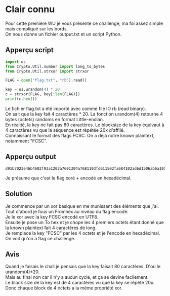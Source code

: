 # Clair connu
Pour cette première WU je vous présente ce challenge, ma foi assez simple mais compliqué sur les bords.<br/>
On nous donne un fichier output.txt et un script Python.<br/>
## Apperçu script
```py
import os
from Crypto.Util.number import long_to_bytes
from Crypto.Util.strxor import strxor

FLAG = open("flag.txt", "rb").read()

key = os.urandom(4) * 20
c = strxor(FLAG, key[:len(FLAG)])
print(c.hex())
```
Le fichier flag.txt a été importé avec comme file IO rb (read binary).<br/>
On sait que la key fait 4 caractères * 20. La fonction urandom(4) retourne 4 bytes (octets) randoms en format Little-endian.<br/>
En réalité, la key ne fait pas 80 caractères. Le blocksize de la key équivaut à 4 caractères vu que la séquence est répétée 20x d'affilé.<br/>
Connaissant le format des flags FCSC. On a déjà notre known plaintext, notamment "FCSC".<br/>
## Apperçu output
```
d91b7023e46b4602f93a1202a7601304a7681103fd611502fa684102ad6d1506ab6a1059fc6a1459a8691051af3b4706fb691b54ad681b53f93a4651a93a1001ad3c4006a825
```
Je présume que c'est le flag xoré + encodé en hexadécimal.<br/>
## Solution
Je commence par un xor basique en me munissant des éléments que j'ai.<br/>
Tout d'abord je fous un Fromhex au niveau du flag encodé.<br/>
Je le xor avec la key FCSC encodé en UTF8.<br/>
Ensuite je pose un To hex et je chope les 4 premiers octets étant donné que la known plaintext fait 4 caractères de long.<br/>
Je remplace la key "FCSC" par les 4 octets et je l'encode en hexadécimal.<br/>
On voit qu'on a flag ce challenge.
## Avis
Quand je faisais le chall je pensais que la key faisait 80 caractères. D'où le urandom(4)\*20.<br/>
Mais au final non car il n'y a aucun cycle, et ça se devine facilement.<br/>
Le block size de la key est de 4 caractères vu que la key se répète 20x.<br/>
Donc chaque block de 4 octets a la même propriété xor.<br/>

